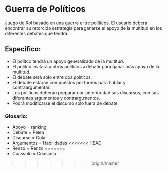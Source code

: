 # Guerra de Políticos
Juego de Rol basado en una guerra entre políticos. El usuario deberá encontrar su retorcida estrategia para ganarse el apoyo de la multitud en los diferentes debates que tendrá.

## Específico:
- El polítco tendrá un apoyo generalizado de la multitud.
- El polítco invitará a otros políticos a debatir para ganar más apoyo de la multitud.
- El debate será solo entre dos políticos.
- El debate estarán compuestos por turnos para hablar y contraargumentar.
- Los políticos deberán preparar con anterioridad sus discursos, con sus diferentes argumentos y contrargumentos.
- Podrá modificarse el discurso solo fuera de debate.

### Glosario:
- Apoyo = ranking
- Debate = Pelea
- Discurso = Cola
- Argumentos = Habilidades
<<<<<<< HEAD
- Renzo = Renzo
=======
- Cuassolo = Cuassolo
>>>>>>> origin/master
